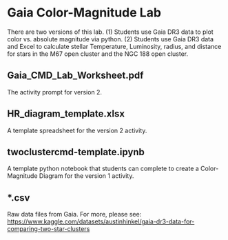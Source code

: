 # Gaia Color-Magnitude Lab

There are two versions of this lab.
(1) Students use Gaia DR3 data to plot color vs. absolute magnitude via python.
(2) Students use Gaia DR3 data and Excel to calculate stellar Temperature, Luminosity, radius, and distance for stars in the M67 open cluster and the NGC 188 open cluster.

## Gaia_CMD_Lab_Worksheet.pdf
The activity prompt for version 2.

## HR_diagram_template.xlsx
A template spreadsheet for the version 2 activity. 

## twoclustercmd-template.ipynb
A template python notebook that students can complete to create a Color-Magnitude Diagram for the version 1 activity.

## \*.csv
Raw data files from Gaia.  For more, please see: https://www.kaggle.com/datasets/austinhinkel/gaia-dr3-data-for-comparing-two-star-clusters
